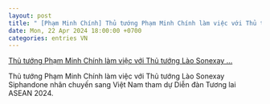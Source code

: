 ```yaml
---
layout: post
title: " [Phạm Minh Chính] Thủ tướng Phạm Minh Chính làm việc với Thủ tướng Lào Sonexay ..."
date: Mon, 22 Apr 2024 18:00:00 +0700
categories: entries VN
---
```

[Thủ tướng Phạm Minh Chính làm việc với Thủ tướng Lào Sonexay ...](https://baotintuc.vn/chinh-tri/thu-tuong-pham-minh-chinh-lam-viec-voi-thu-tuong-lao-sonexay-siphandone-20240422183217597.htm)

Thủ tướng Phạm Minh Chính làm việc với Thủ tướng Lào Sonexay Siphandone nhân chuyến sang Việt Nam tham dự Diễn đàn Tương lai ASEAN 2024.


